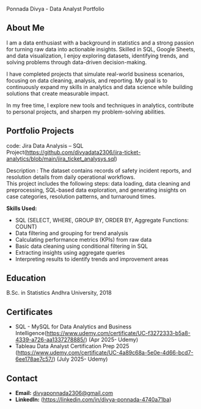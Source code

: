 Ponnada Divya - Data Analyst Portfolio

## About Me
I am a data enthusiast with a background in statistics and a strong passion for turning raw data into actionable insights. Skilled in SQL, Google Sheets, and data visualization, I enjoy exploring datasets, identifying trends, and solving problems through data-driven decision-making.

I have completed projects that simulate real-world business scenarios, focusing on data cleaning, analysis, and reporting. My goal is to continuously expand my skills in analytics and data science while building solutions that create measurable impact.

In my free time, I explore new tools and techniques in analytics, contribute to personal projects, and sharpen my problem-solving abilities.

## Portfolio Projects
code: Jira Data Analysis – SQL Project(https://github.com/divyadata2306/jira-ticket-analytics/blob/main/jira_ticket_analysys.sql)

Description : The dataset contains records of safety incident reports, and resolution details from daily operational workflows.  
This project includes the following steps: data loading, data cleaning and preprocessing, SQL-based data exploration, and generating insights on case categories, resolution patterns, and turnaround times.

**Skills Used:**
- SQL (SELECT, WHERE, GROUP BY, ORDER BY, Aggregate Functions: COUNT)
- Data filtering and grouping for trend analysis
- Calculating performance metrics (KPIs) from raw data
- Basic data cleaning using conditional filtering in SQL
- Extracting insights using aggregate queries
- Interpreting results to identify trends and improvement areas

## Education
 B.Sc. in Statistics  Andhra University, 2018

## Certificates

- SQL - MySQL for Data Analytics and Business Intelligence(https://www.udemy.com/certificate/UC-f3272333-b5a8-4339-a726-aa1337278885/) (Apr 2025- Udemy)
- Tableau Data Analyst Certification Prep 2025 (https://www.udemy.com/certificate/UC-4a89c68a-5e0e-4d66-bcd7-6ee178ae7c57/) (July 2025- Udemy)

## Contact
- **Email:** divyaponnada2306@gmail.com
- **LinkedIn:** (https://linkedin.com/in/divya-ponnada-4740a71ba)
